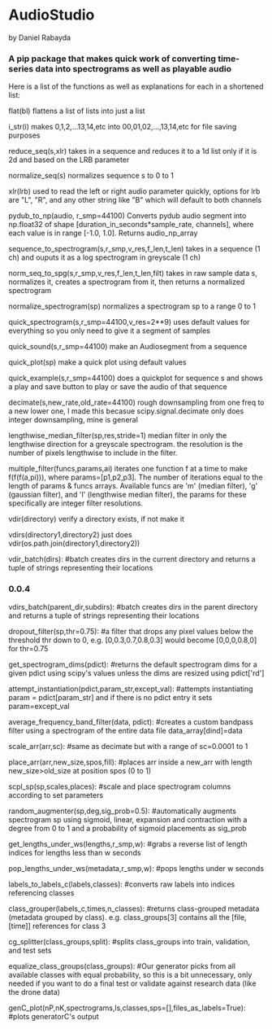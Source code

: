 # AudioStudio
by Daniel Rabayda
### A pip package that makes quick work of converting time-series data into spectrograms as well as playable audio


Here is a list of the functions as well as explanations for each in a shortened list:

flat(bl)
flattens a list of lists into just a list

i_str(i)
makes 0,1,2,...13,14,etc into 00,01,02,...,13,14,etc for file saving purposes

reduce_seq(s,xlr)
takes in a sequence and reduces it to a 1d list only if it is 2d and based on the LRB parameter

normalize_seq(s)
normalizes sequence s to 0 to 1

xlr(lrb)
used to read the left or right audio parameter quickly, options for lrb are "L", "R", and any other string like "B" which will default to both channels

pydub_to_np(audio, r_smp=44100)
Converts pydub audio segment into np.float32 of shape [duration_in_seconds*sample_rate, channels], where each value is in range [-1.0, 1.0]. Returns audio_np_array

sequence_to_spectrogram(s,r_smp,v_res,f_len,t_len)
takes in a sequence (1 ch) and ouputs it as a log spectrogram in greyscale (1 ch)

norm_seq_to_spg(s,r_smp,v_res,f_len,t_len,filt)
takes in raw sample data s, normalizes it, creates a spectrogram from it, then returns a normalized spectrogram

normalize_spectrogram(sp)
normalizes a spectrogram sp to a range 0 to 1

quick_spectrogram(s,r_smp=44100,v_res=2**9)
uses default values for everything so you only need to give it a segment of samples

quick_sound(s,r_smp=44100)
make an Audiosegment from a sequence

quick_plot(sp)
make a quick plot using default values

quick_example(s,r_smp=44100)
does a quickplot for sequence s and shows a play and save button to play or save the audio of that sequence

decimate(s,new_rate,old_rate=44100)
rough downsampling from one freq to a new lower one, I made this becasue scipy.signal.decimate only does integer downsampling, mine is general

lengthwise_median_filter(sp,res,stride=1) 
median filter in only the lengthwise direction for a greyscale spectrogram. the resolution is the number of pixels lengthwise to include in the filter.

multiple_filter(funcs,params,ai) 
iterates one function f at a time to make f(f(f(a,pi))), where params=[p1,p2,p3]. The number of iterations equal to the length of params & funcs arrays. Available funcs are 'm' (median filter), 'g' (gaussian filter), and 'l' (lengthwise median filter), the params for these specifically are integer filter resolutions.

vdir(directory)
verify a directory exists, if not make it

vdirs(directory1,directory2)
just does vdir(os.path.join(directory1,directory2))

vdir_batch(dirs): #batch creates dirs in the current directory and returns a tuple of strings representing their locations


### 0.0.4
vdirs_batch(parent_dir,subdirs): #batch creates dirs in the parent directory and returns a tuple of strings representing their locations

dropout_filter(sp,thr=0.75): #a filter that drops any pixel values below the threshold thr down to 0, e.g. [0,0.3,0.7,0.8,0.3] would become [0,0,0,0.8,0] for thr=0.75

get_spectrogram_dims(pdict): #returns the default spectrogram dims for a given pdict using scipy's values unless the dims are resized using pdict['rd']

attempt_instantiation(pdict,param_str,except_val): #attempts instantiating param = pdict[param_str] and if there is no pdict entry it sets param=except_val

average_frequency_band_filter(data, pdict): #creates a custom bandpass filter using a spectrogram of the entire data file data_array[dind]=data

scale_arr(arr,sc): #same as decimate but with a range of sc=0.0001 to 1

place_arr(arr,new_size,spos,fill): #places arr inside a new_arr with length new_size>old_size at position spos (0 to 1)

scpl_sp(sp,scales,places): #scale and place spectrogram columns according to set parameters

random_augmenter(sp,deg,sig_prob=0.5): #automatically augments spectrogram sp using sigmoid, linear, expansion and contraction with a degree from 0 to 1 and a probability of sigmoid placements as sig_prob

get_lengths_under_ws(lengths,r_smp,w): #grabs a reverse list of length indices for lengths less than w seconds

pop_lengths_under_ws(metadata,r_smp,w): #pops lengths under w seconds

labels_to_labels_c(labels,classes): #converts raw labels into indices referencing classes

class_grouper(labels_c,times,n_classes): #returns class-grouped metadata (metadata grouped by class). e.g. class_groups[3] contains all the [file, [time]] references for class 3

cg_splitter(class_groups,split): #splits class_groups into train, validation, and test sets

equalize_class_groups(class_groups): #Our generator picks from all available classes with equal probability, so this is a bit unnecessary, only needed if you want to do a final test or validate against research data (like the drone data)

genC_plot(nP,nK,spectrograms,ls,classes,sps=[],files_as_labels=True): #plots generatorC's output
